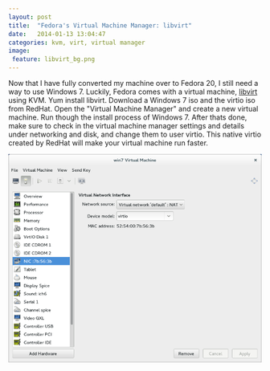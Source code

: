 ```yaml
---
layout: post
title:  "Fedora's Virtual Machine Manager: libvirt"
date:   2014-01-13 13:04:47
categories: kvm, virt, virtual manager 
image:
 feature: libvirt_bg.png
---
```


Now that I have fully converted my machine over to Fedora 20, I still need a way to use Windows 7.  Luckily, Fedora comes with a virtual machine, [libvirt] using KVM.  Yum install libvirt.  Download a Windows 7 iso and the virtio iso from RedHat.  Open the "Virtual Machine Manager" and create a new virtual machine.  Run though the install process of Windows 7.  After thats done, make sure to check in the virtual machine manager settings and details under networking and disk, and change them to user virtio.  This native virtio created by RedHat will make your virtual machine run faster. 

![virtual_machine_details](/images/virt_machine_details.png) 

[libvirt]: libvirt.org

